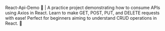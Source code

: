 React-Api-Demo 📡 | A practice project demonstrating how to consume APIs using Axios in React. Learn to make GET, POST, PUT, and DELETE requests with ease! Perfect for beginners aiming to understand CRUD operations in React. 🚀
